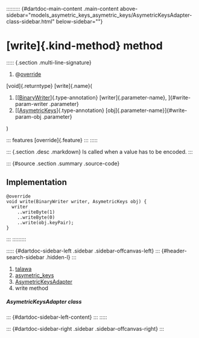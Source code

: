 ::::::::: {#dartdoc-main-content .main-content above-sidebar="models_asymetric_keys_asymetric_keys/AsymetricKeysAdapter-class-sidebar.html" below-sidebar=""}
<div>

# [write]{.kind-method} method

</div>

::::: {.section .multi-line-signature}
<div>

1.  @[override](https://api.flutter.dev/flutter/dart-core/override-constant.html)

</div>

[void]{.returntype} [write]{.name}(

1.  [[[BinaryWriter](https://pub.dev/documentation/hive/2.2.3/hive/BinaryWriter-class.html)]{.type-annotation}
    [writer]{.parameter-name}, ]{#write-param-writer .parameter}
2.  [[[AsymetricKeys](../../models_asymetric_keys_asymetric_keys/AsymetricKeys-class.html)]{.type-annotation}
    [obj]{.parameter-name}]{#write-param-obj .parameter}

)

::: features
[override]{.feature}
:::
:::::

::: {.section .desc .markdown}
Is called when a value has to be encoded.
:::

::: {#source .section .summary .source-code}
## Implementation

``` language-dart
@override
void write(BinaryWriter writer, AsymetricKeys obj) {
  writer
    ..writeByte(1)
    ..writeByte(0)
    ..write(obj.keyPair);
}
```
:::
:::::::::

::::: {#dartdoc-sidebar-left .sidebar .sidebar-offcanvas-left}
::: {#header-search-sidebar .hidden-l}
:::

1.  [talawa](../../index.html)
2.  [asymetric_keys](../../models_asymetric_keys_asymetric_keys/)
3.  [AsymetricKeysAdapter](../../models_asymetric_keys_asymetric_keys/AsymetricKeysAdapter-class.html)
4.  write method

##### AsymetricKeysAdapter class

::: {#dartdoc-sidebar-left-content}
:::
:::::

::: {#dartdoc-sidebar-right .sidebar .sidebar-offcanvas-right}
:::
